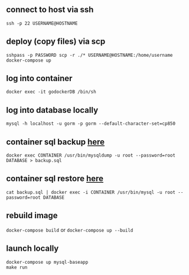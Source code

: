 ## connect to host via ssh
`ssh -p 22 USERNAME@HOSTNAME`

## deploy (copy files) via scp
`sshpass -p PASSWORD scp -r ./* USERNAME@HOSTNAME:/home/username`
`docker-compose up`

## log into container
`docker exec -it godockerDB /bin/sh`

## log into database locally
`mysql -h localhost -u gorm -p gorm --default-character-set=cp850`

## container sql backup [here](https://gist.github.com/spalladino/6d981f7b33f6e0afe6bb)
`docker exec CONTAINER /usr/bin/mysqldump -u root --password=root DATABASE > backup.sql`

## container sql restore [here](https://gist.github.com/spalladino/6d981f7b33f6e0afe6bb)
`cat backup.sql | docker exec -i CONTAINER /usr/bin/mysql -u root --password=root DATABASE`

## rebuild image
`docker-compose build` or `docker-compose up --build`

## launch locally
```
docker-compose up mysql-baseapp
make run
```
